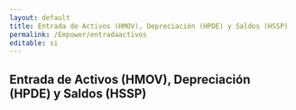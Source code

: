 ```yaml
---
layout: default
title: Entrada de Activos (HMOV), Depreciación (HPDE) y Saldos (HSSP)
permalink: /Empower/entradaactivos
editable: si
---
```


## Entrada de Activos (HMOV), Depreciación (HPDE) y Saldos (HSSP)





